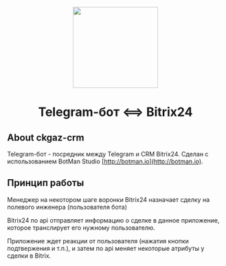 <p align="center"><img height="188" width="198" src="https://botman.io/img/botman.png"></p>
<h1 align="center">Telegram-бот <==> Bitrix24</h1>

## About ckgaz-crm

Telegram-бот - посредник между Telegram и CRM Bitrix24. 
Сделан с использованием BotMan Studio [http://botman.io](http://botman.io).

## Принцип работы

Менеджер на некотором шаге воронки Bitrix24 назначает сделку на полевого инженера (пользователя бота)

Bitrix24 по api отправляет информацию о сделке в данное приложение, которое транслирует его нужному пользователю.

Приложение ждет реакции от пользователя (нажатия кнопки подтвержения и т.п.), и затем по api меняет некоторые атрибуты у сделки в Bitrix.

